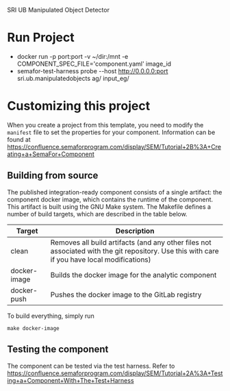 SRI UB Manipulated Object Detector


# Run Project
- docker run -p port:port -v ~/dir:/mnt   -e COMPONENT_SPEC_FILE='component.yaml' image_id
- semafor-test-harness probe  --host http://0.0.0.0:port sri.ub.manipulatedobjects ag/ input_eg/ 

# Customizing this project

When you create a project from this template, you need to modify the `manifest` file to set the properties for your component.  Information can be found at
https://confluence.semaforprogram.com/display/SEM/Tutorial+2B%3A+Creating+a+SemaFor+Component

## Building from source

The published integration-ready component consists of a single artifact: the component docker image, which contains the runtime of the component. This artifact is built using the GNU Make system.  The Makefile defines a number of build targets, which are described in the table below.

| Target | Description |
| ------ | ------ |
| clean | Removes all build artifacts (and any other files not associated with the git repository.  Use this with care if you have local modifications) |
| docker-image | Builds the docker image for the analytic component |
| docker-push | Pushes the docker image to the GitLab registry | 

To build everything, simply run
```
make docker-image
```

## Testing the component

The component can be tested via the test harness.  Refer to https://confluence.semaforprogram.com/display/SEM/Tutorial+2A%3A+Testing+a+Component+With+The+Test+Harness

